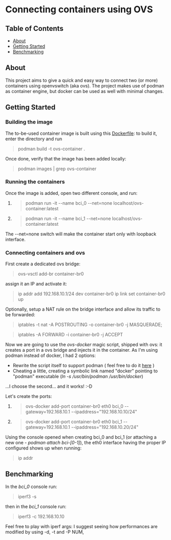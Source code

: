# Connecting containers using OVS

## Table of Contents

- [About](#about)
- [Getting Started](#getting_started)
- [Benchmarking](#bench)

## About <a name = "about"></a>

This project aims to give a quick and easy way to connect two (or more) containers using openvswitch (aka ovs).
The project makes use of podman as container engine, but docker can be used as well with minimal changes.

## Getting Started <a name = "getting_started"></a>

### Building the image

The to-be-used container image is built using this [Dockerfile](images/Dockerfile): to build it, enter the directory and run

> podman build -t ovs-container .

Once done, verify that the image has been added locally:
> podman images | grep ovs-container

### Running the containers

Once the image is added, open two different console, and run:

1. > podman run -it --name bci_0  --net=none localhost/ovs-container:latest
1. > podman run -it --name bci_1  --net=none localhost/ovs-container:latest

The --net=none switch will make the container start only with loopback interface.

### Connecting containers and ovs

First create a dedicated ovs bridge:

> ovs-vsctl add-br container-br0

assign it an IP and activate it:

> ip addr add 192.168.10.1/24 dev container-br0
> ip link set container-br0 up

Optionally, setup a NAT rule on the bridge interface and allow its traffic to be forwarded:

> iptables -t nat -A POSTROUTING -o container-br0 -j MASQUERADE;

> iptables -A FORWARD -i container-br0 -j ACCEPT

Now we are going to use the *ovs-docker* magic script, shipped with ovs: it creates a port in a ovs bridge and injects it in the container.
As I'm using podman instead of docker, I had 2 options:
* Rewrite the script itself to support podman ( feel free to do it [here](https://github.com/openvswitch/ovs/blob/master/utilities/ovs-docker) )
* Cheating a little, creating a symbolic link named "docker" pointing to "podman" executable (_ln -s /usr/bin/podman /usr/bin/docker_)

...I choose the second... and it works! :-D

Let's create the ports:

1. > ovs-docker add-port container-br0 eth0 bci_0 --gateway=192.168.10.1 --ipaddress="192.168.10.10/24"
1. > ovs-docker add-port container-br0 eth0 bci_1 --gateway=192.168.10.1 --ipaddress="192.168.10.20/24"

Using the console opened when creating bci_0 and bci_1 (or attaching a new one - _podman attach bci-[0-1]_), the eth0 interface having the proper IP configured shows up when running:

> ip addr

## Benchmarking <a name = "bench"></a>

In the *bci_0* console run:

> iperf3 -s 

then in the *bci_1* console run:

> iperf3 -c 192.168.10.10

Feel free to play with iperf args: I suggest seeing how performances are modified by using -d, -t and -P NUM, 
